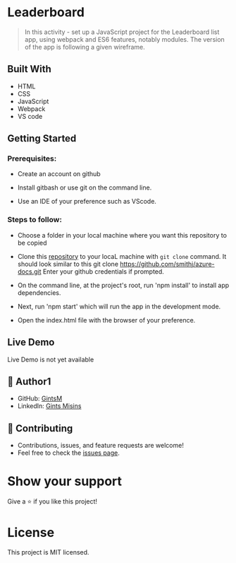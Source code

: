 
# Leaderboard

> In this activity - set up a JavaScript project for the Leaderboard list app, using webpack and ES6 features, notably modules. The version of the app is following a given wireframe.

## Built With

- HTML
- CSS
- JavaScript
- Webpack
- VS code

## Getting Started
### Prerequisites:
- Create an account on github

- Install gitbash or use git on the command line.

- Use an IDE of your preference such as VScode.

### Steps to follow:
- Choose a folder in your local machine where you want this repository to be copied

- Clone this [repository](https://github.com/GintsM/Leaderboard) to your locaL machine with `git clone` command.
It should look similar to this git clone https://github.com/smithj/azure-docs.git Enter your github credentials if prompted.

- On the command line, at the project's root, run 'npm install' to install app dependencies.

- Next, run 'npm start' which will run the app in the development mode.

- Open the index.html file with the browser of your preference.

## Live Demo

Live Demo is not yet available 


## 👤 Author1
  * GitHub: [GintsM](https://github.com/GintsM) 
  * LinkedIn: [Gints Misins](https://www.linkedin.com/in/gints-misins-756b2321a/)


## 🤝 Contributing
- Contributions, issues, and feature requests are welcome!
- Feel free to check the [issues page](https://github.com/GintsM/Leaderboard/issues).

# Show your support
Give a ⭐ if you like this project!

# License
This project is MIT licensed.